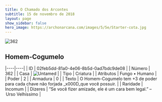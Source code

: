 ```yaml
---
title: O Chamado dos Arcontes
subtitle: 15 de novembro de 2018
layout: page
show_sidebar: false
hero_image: https://archonarcana.com/images/5/5e/Starter-cota.jpg
---
```


![362](https://cdn.keyforgegame.com/media/card_front/pt/341_362_HW3R4QRJGGMM_pt.png)

## Homem-Cogumelo

|----|----|
| ID | 02feb5dd-81a0-4e06-8b5d-0ad7bdc9de08 |
| Número | 362 |
| Casa | ![Untamed](https://archonarcana.com/images/thumb/b/bd/Untamed.png/22px-Untamed.png "Indomados") |
| Tipo | Criatura |
| Atributos | Fungo • Humano |
| Poder | 2 |
| Armadura | 0 |
| Texto | O Homem-Cogumelo tem +3 de  poder para cada chave não forjada _x000D_que você possuir. |
| Raridade | Incomum |
| Dizeres | ”Se você fizer amizade, ele é um cara bem legal.” – Urso Velhíssimo |